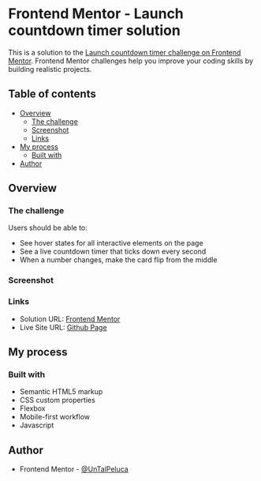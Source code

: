 # Frontend Mentor - Launch countdown timer solution

This is a solution to the [Launch countdown timer challenge on Frontend Mentor](https://www.frontendmentor.io/challenges/launch-countdown-timer-N0XkGfyz-). Frontend Mentor challenges help you improve your coding skills by building realistic projects. 

## Table of contents

- [Overview](#overview)
  - [The challenge](#the-challenge)
  - [Screenshot](#screenshot)
  - [Links](#links)
- [My process](#my-process)
  - [Built with](#built-with)
- [Author](#author)

## Overview

### The challenge

Users should be able to:

- See hover states for all interactive elements on the page
- See a live countdown timer that ticks down every second
- When a number changes, make the card flip from the middle

### Screenshot



### Links

- Solution URL: [Frontend Mentor](https://www.frontendmentor.io/solutions/launch-contdown-timer-with-js-BFtmyvcb9)
- Live Site URL: [Github Page](https://untalpeluca.github.io/LaunchCountdownTimer/)

## My process

### Built with

- Semantic HTML5 markup
- CSS custom properties
- Flexbox
- Mobile-first workflow
- Javascript

## Author

- Frontend Mentor - [@UnTalPeluca](https://www.frontendmentor.io/profile/untalpeluca)
